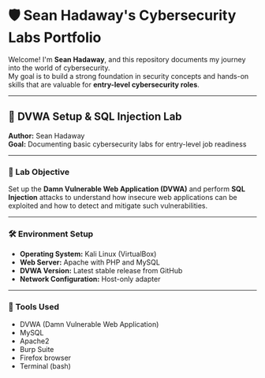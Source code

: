  
# 🛡️ Sean Hadaway's Cybersecurity Labs Portfolio

Welcome! I'm **Sean Hadaway**, and this repository documents my journey into the world of cybersecurity.  
My goal is to build a strong foundation in security concepts and hands-on skills that are valuable for **entry-level cybersecurity roles**.

---

## 🧪 DVWA Setup & SQL Injection Lab

**Author:** Sean Hadaway  
**Goal:** Documenting basic cybersecurity labs for entry-level job readiness

---

### 🎯 Lab Objective

Set up the **Damn Vulnerable Web Application (DVWA)** and perform **SQL Injection** attacks to understand how insecure web applications can be exploited and how to detect and mitigate such vulnerabilities.

---

### 🛠️ Environment Setup

- **Operating System:** Kali Linux (VirtualBox)
- **Web Server:** Apache with PHP and MySQL
- **DVWA Version:** Latest stable release from GitHub
- **Network Configuration:** Host-only adapter

---

### 🧰 Tools Used

- DVWA (Damn Vulnerable Web Application)
- MySQL
- Apache2
- Burp Suite
- Firefox browser
- Terminal (bash)
